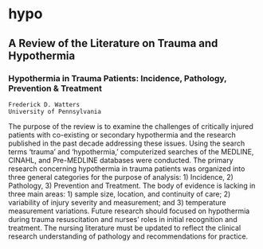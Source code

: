 # hypo

## A Review of the Literature on Trauma and Hypothermia

### Hypothermia in Trauma Patients: Incidence, Pathology, Prevention & Treatment
```
Frederick D. Watters
University of Pennsylvania
```
The purpose of the review is to examine the challenges of critically injured patients with co-existing or secondary hypothermia and the research published in the past decade addressing these issues.  Using the search terms ‘trauma’ and ‘hypothermia,’ computerized searches of the MEDLINE, CINAHL, and Pre-MEDLINE databases were conducted.  The primary research concerning hypothermia in trauma patients was organized into three general categories for the purpose of analysis: 1) Incidence, 2) Pathology, 3) Prevention and Treatment.  The body of evidence is lacking in three main areas: 1) sample size, location, and continuity of care; 2) variability of injury severity and measurement; and 3) temperature measurement variations.  Future research should focused on hypothermia during trauma resuscitation and nurses’ roles in initial recognition and treatment.  The nursing literature must be updated to reflect the clinical research understanding of pathology and recommendations for practice.
